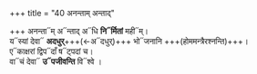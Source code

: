 +++
title = "40 अनन्ताम् अन्ताद्"

+++
अनन्ता᳓म् अ᳓न्ताद् अ᳓धि **नि᳓र्मितां** मही᳓म्।  
य᳓स्यां देवा᳓ **अदधुर्**+++(←अ᳓दधुर्)+++ भो᳓जनानि +++(होममन्त्रैरश्नन्ति)+++।  
ए᳓काक्षरां द्विप᳓दाँ ष᳓ट्पदां च।  
वा᳓चं देवा᳓ **उ᳓पजीवन्ति** वि᳓श्वे ।